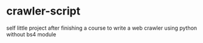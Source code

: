 # crawler-script
self little project after finishing a course to write a web crawler using python without bs4 module
